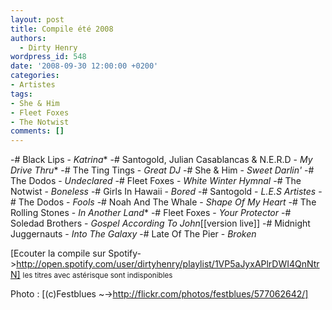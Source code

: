 ```yaml
---
layout: post
title: Compile été 2008
authors:
  - Dirty Henry
wordpress_id: 548
date: '2008-09-30 12:00:00 +0200'
categories:
- Artistes
tags:
- She & Him
- Fleet Foxes
- The Notwist
comments: []
---
```

-# Black Lips - *Katrina**
-# Santogold, Julian Casablancas & N.E.R.D - *My Drive Thru**
-# The Ting Tings - *Great DJ*
-# She & Him - *Sweet Darlin'*
-# The Dodos - *Undeclared*
-# Fleet Foxes - *White Winter Hymnal*
-# The Notwist - *Boneless*
-# Girls In Hawaii - *Bored*
-# Santogold - *L.E.S Artistes*
-# The Dodos - *Fools*
-# Noah And The Whale - *Shape Of My Heart*
-# The Rolling Stones - *In Another Land**
-# Fleet Foxes - *Your Protector*
-# Soledad Brothers - *Gospel According To John*[[version live]]
-# Midnight Juggernauts - *Into The Galaxy*
-# Late Of The Pier - *Broken*

[Ecouter la compile sur Spotify->http://open.spotify.com/user/dirtyhenry/playlist/1VP5aJyxAPlrDWI4QnNtrN] 
<small>les titres avec astérisque sont indisponibles</small>

Photo : [(c)Festblues ~->http://flickr.com/photos/festblues/577062642/]
